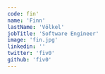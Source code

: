 ```yaml
---
code: fin'
name: 'Finn'
lastName: 'Völkel'
jobTitle: 'Software Engineer'
image: 'fin.jpg'
linkedin: ''
twitter: 'fiv0'
github: 'fiv0'
---
```

